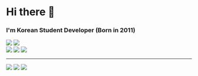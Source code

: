 # Hi there 👋
<h3>I'm Korean Student Developer (Born in 2011)</h3>

<img src="https://img.shields.io/badge/Python-3776AB?style=for-the-badge&logo=python&logoColor=white"> <img src="https://img.shields.io/badge/Flask-000000?style=for-the-badge&logo=flask&logoColor=white"><br>
<img src="https://img.shields.io/badge/Valorant-FA4454?style=for-the-badge&logo=valorant&logoColor=white"> <img src="https://img.shields.io/badge/JavaScript-F7DF1E?style=for-the-badge&logo=javascript&logoColor=black"> <img src="https://img.shields.io/badge/Vercel-000000?style=for-the-badge&logo=vercel&logoColor=white">
<hr>
<img src="https://img.shields.io/badge/judong1094@gmail.com-EA4335?style=for-the-badge&logo=gmail&logoColor=white">
<img src="https://img.shields.io/badge/duz7y-5865F2?style=for-the-badge&logo=discord&logoColor=white">
<a href="https://github.com/stark7k"><img src="https://img.shields.io/badge/duz7y-181717?style=for-the-badge&logo=github&logoColor=white"></a>
